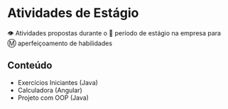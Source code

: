# Atividades de Estágio
👁️  Atividades propostas durante o 
  🐝  período de estágio na empresa para
  :m:  aperfeiçoamento de habilidades

## Conteúdo
- Exercícios Iniciantes (Java)
- Calculadora (Angular)
- Projeto com OOP (Java)
